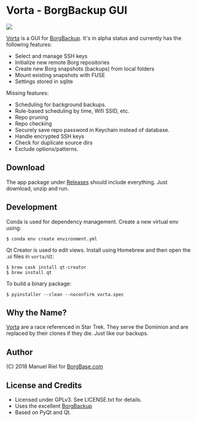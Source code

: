 # Vorta - BorgBackup GUI

![](https://files.qmax.us/vorta-screencast.gif)

[Vorta](http://memory-alpha.wikia.com/wiki/Vorta) is a GUI for [BorgBackup](https://borgbackup.readthedocs.io). It's in alpha status and currently has the following features:

- Select and manage SSH keys
- Initialize new remote Borg repositories
- Create new Borg snapshots (backups) from local folders
- Mount existing snapshots with FUSE
- Settings stored in sqlite

Missing features:

- Scheduling for background backups.
- Rule-based scheduling by time, Wifi SSID, etc.
- Repo pruning
- Repo checking
- Securely save repo password in Keychain instead of database.
- Handle encrypted SSH keys
- Check for duplicate source dirs
- Exclude options/patterns.

## Download
The app package under [Releases](https://github.com/borgbase/vorta/releases) should include everything. Just download, unzip and run.

## Development
Conda is used for dependency management. Create a new virtual env using:
```
$ conda env create environment.yml
```

Qt Creator is used to edit views. Install using Homebrew and then open the .ui files in `vorta/UI`:
```
$ brew cask install qt-creator
$ brew install qt
```

To build a binary package:
```
$ pyinstaller --clean --noconfirm vorta.spec 
```

## Why the Name?
[Vorta](http://memory-alpha.wikia.com/wiki/Vorta) are a race referenced in Star Trek. They serve the Dominion and are replaced by their clones if they die. Just like our backups.

## Author
(C) 2018 Manuel Riel for [BorgBase.com](https://www.borgbase.com)

## License and Credits
- Licensed under GPLv3. See LICENSE.txt for details.
- Uses the excellent [BorgBackup](https://www.borgbackup.org)
- Based on PyQt and Qt.
